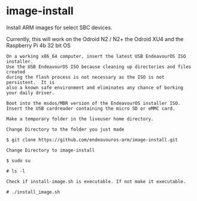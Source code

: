 # image-install
Install ARM images for select SBC devices.

Currently, this will work on the Odroid N2 / N2+ the Odroid XU4 and the Raspberry Pi 4b 32 bit OS

    
    On a working x86_64 computer, insert the latest USB EndeavourOS ISO installer.
    Use the USB EndeavourOS ISO because cleaning up directories and files created
    during the flash process is not necessary as the ISO is not persistent.  It is
    also a known safe environment and eliminates any chance of borking your daily driver.
    
    Boot into the msdos/MBR version of the EndeavourOS installer ISO.
    Insert the USB cardreader containing the micro SD or eMMC card.
    
    Make a temporary folder in the liveuser home directory.

    Change Directory to the folder you just made

    $ git clone https://github.com/endeavouros-arm/image-install.git

    Change Directory to image-install

    $ sudo su

    # ls -l

    Check if install-image.sh is executable. If not make it executable.

    # ./install_image.sh
